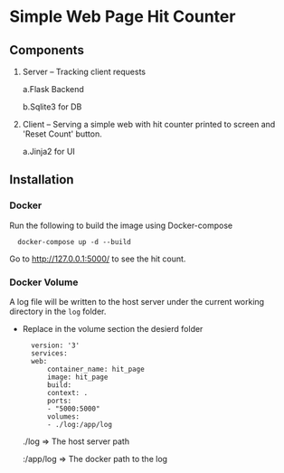# Simple Web Page Hit Counter

## Components 

1.	Server – Tracking client requests

    a.Flask Backend 
    
    b.Sqlite3 for DB

2.	Client – Serving a simple web with hit counter printed to screen and 'Reset Count' button.

    a.Jinja2 for UI



## Installation

### Docker 

Run the following to build the image using Docker-compose

      docker-compose up -d --build

Go to http://127.0.0.1:5000/ to see the hit count.


### Docker Volume 
A log file will be written to the host server under the current working directory in the `log` folder.

* Replace in the volume section the desierd folder

        version: '3'
        services:
        web:
            container_name: hit_page
            image: hit_page
            build:
            context: .
            ports:
            - "5000:5000"
            volumes:
            - ./log:/app/log

    ./log  => The host server path
    
    :/app/log => The docker path to the log
